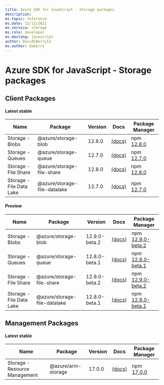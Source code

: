 ```yaml
---
title: Azure SDK for JavaScript - Storage packages
description: 
ms.topic: reference
ms.date: 12/13/2021
ms.service: storage
ms.role: developer
ms.devlang: javascript
author: DavidCBerry13
ms.author: daberry
---
```


# Azure SDK for JavaScript - Storage packages

## Client Packages

#### Latest stable

| Name                  | Package              | Version          | Docs                   | Package Manager                |
|-----------------------|----------------------|------------------|------------------------|--------------------------------|
| Storage - Blobs | @azure/storage-blob | 12.8.0 | [(docs)](/javascript/sdk-demo2/storage/storage-blob/azure-storage-blob/stable)  | npm [12.8.0](https://www.npmjs.com/package/%40azure%2Fstorage-blob) |
| Storage - Queues | @azure/storage-queue | 12.7.0 | [(docs)](/javascript/sdk-demo2/storage/storage-queue/azure-storage-queue/stable)  | npm [12.7.0](https://www.npmjs.com/package/%40azure%2Fstorage-queue) |
| Storage - File Share | @azure/storage-file-share | 12.8.0 | [(docs)](/javascript/sdk-demo2/storage/storage-file-share/azure-storage-file-share/stable)  | npm [12.8.0](https://www.npmjs.com/package/%40azure%2Fstorage-file-share) |
| Storage - File Data Lake | @azure/storage-file-datalake | 12.7.0 | [(docs)](/javascript/sdk-demo2/storage/storage-file-datalake/azure-storage-file-datalake/stable)  | npm [12.7.0](https://www.npmjs.com/package/%40azure%2Fstorage-file-datalake) |
 

#### Preview

| Name                  | Package              | Version          | Docs                   | Package Manager                |
|-----------------------|----------------------|------------------|------------------------|--------------------------------|
| Storage - Blobs | @azure/storage-blob | 12.9.0-beta.2 | [(docs)](/javascript/sdk-demo2/storage/storage-blob/azure-storage-blob/beta)  | npm [12.9.0-beta.2](https://www.npmjs.com/package/%40azure%2Fstorage-blob%4012.9.0-beta.2) |
| Storage - Queues | @azure/storage-queue | 12.8.0-beta.1 | [(docs)](/javascript/sdk-demo2/storage/storage-queue/azure-storage-queue/beta)  | npm [12.8.0-beta.1](https://www.npmjs.com/package/%40azure%2Fstorage-queue%4012.8.0-beta.1) |
| Storage - File Share | @azure/storage-file-share | 12.9.0-beta.2 | [(docs)](/javascript/sdk-demo2/storage/storage-file-share/azure-storage-file-share/beta)  | npm [12.9.0-beta.2](https://www.npmjs.com/package/%40azure%2Fstorage-file-share%4012.9.0-beta.2) |
| Storage - File Data Lake | @azure/storage-file-datalake | 12.8.0-beta.1 | [(docs)](/javascript/sdk-demo2/storage/storage-file-datalake/azure-storage-file-datalake/beta)  | npm [12.8.0-beta.1](https://www.npmjs.com/package/%40azure%2Fstorage-file-datalake%4012.8.0-beta.1) |
 


 
 

## Management Packages

#### Latest stable

| Name                  | Package              | Version          | Docs                   | Package Manager                |
|-----------------------|----------------------|------------------|------------------------|--------------------------------|
| Storage - Resource Management | @azure/arm-storage | 17.0.0 | [(docs)](/javascript/sdk-demo2/storage/arm-storage/azure-arm-storage/stable)  | npm [17.0.0](https://www.npmjs.com/package/%40azure%2Farm-storage) |
 

 

 
 
